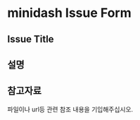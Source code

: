 # minidash Issue Form

## Issue Title
<!-- 이슈 주제 또는 제목을 적어주세요 -->

## 설명
<!-- 설명을 적어주세요 -->

## 참고자료
파일이나  url등 관련 참조 내용을 기입해주십시오.
